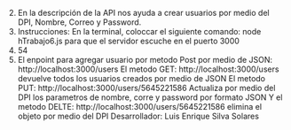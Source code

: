 2. En la descripción de la API nos ayuda a crear usuarios por medio del DPI, Nombre, Correo y Password.
3. Instrucciones: En la terminal, coloccar el siguiente comando: node hTrabajo6.js para que el servidor escuche en el puerto 3000
4. 54
5. El enpoint para agregar usuario por metodo Post por medio de JSON: http://localhost:3000/users
El metodo GET: http://localhost:3000/users  devuelve todos los usuarios creados por medio de JSON
El metodo PUT: http://localhost:3000/users/5645221586 Actualiza por medio del DPI los parametros de nombre, corre y password por formato JSON
Y el metodo DELTE: http://localhost:3000/users/5645221586  elimina el objeto por medio del DPI
Desarrollador: Luis Enrique Silva Solares
